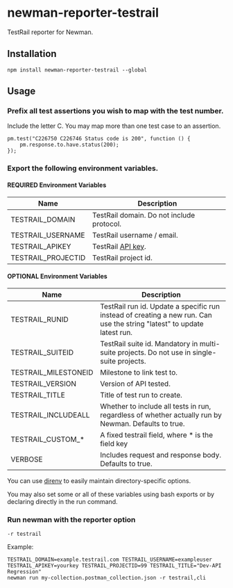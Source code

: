 # newman-reporter-testrail

TestRail reporter for Newman.

## Installation

`npm install newman-reporter-testrail --global`

## Usage

### Prefix all test assertions you wish to map with the test number.
Include the letter C. You may map more than one test case to an assertion.
```
pm.test("C226750 C226746 Status code is 200", function () {
    pm.response.to.have.status(200);
});
```

### Export the following environment variables.

#### REQUIRED Environment Variables

| Name | Description |
| --- | --- |
| TESTRAIL_DOMAIN | TestRail domain.  Do not include protocol. |
| TESTRAIL_USERNAME | TestRail username / email. |
| TESTRAIL_APIKEY | TestRail [API key](http://docs.gurock.com/testrail-api2/accessing#username_and_api_key). |
| TESTRAIL_PROJECTID | TestRail project id. |

#### OPTIONAL Environment Variables
| Name | Description |
| --- | --- |
| TESTRAIL_RUNID | TestRail run id.  Update a specific run instead of creating a new run.  Can use the string "latest" to update latest run. |
| TESTRAIL_SUITEID | TestRail suite id.  Mandatory in multi-suite projects.  Do not use in single-suite projects. |
| TESTRAIL_MILESTONEID | Milestone to link test to. |
| TESTRAIL_VERSION | Version of API tested. |
| TESTRAIL_TITLE | Title of test run to create. |
| TESTRAIL_INCLUDEALL | Whether to include all tests in run, regardless of whether actually run by Newman.  Defaults to true. |
| TESTRAIL_CUSTOM_* | A fixed testrail field, where * is the field key |
| VERBOSE | Includes request and response body.  Defaults to true. |

You can use [direnv](https://github.com/direnv/direnv) to easily maintain directory-specific options.

You may also set some or all of these variables using bash exports or by declaring directly in the run command.

### Run newman with the reporter option

`-r testrail`

Example:

```
TESTRAIL_DOMAIN=example.testrail.com TESTRAIL_USERNAME=exampleuser 
TESTRAIL_APIKEY=yourkey TESTRAIL_PROJECTID=99 TESTRAIL_TITLE="Dev-API Regression" 
newman run my-collection.postman_collection.json -r testrail,cli
```